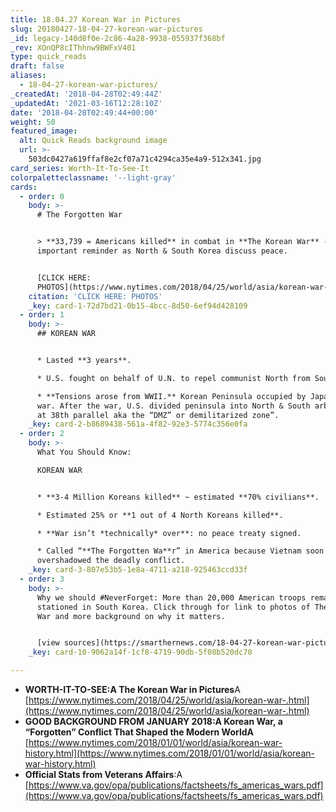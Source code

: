 ```yaml
---
title: 18.04.27 Korean War in Pictures
slug: 20180427-18-04-27-korean-war-pictures
_id: legacy-140d8f0e-2c86-4a28-9938-055937f368bf
_rev: XOnQP8cIThhnw9BWFxV401
type: quick_reads
draft: false
aliases:
  - 18-04-27-korean-war-pictures/
_createdAt: '2018-04-28T02:49:44Z'
_updatedAt: '2021-03-16T12:28:10Z'
date: '2018-04-28T02:49:44+00:00'
weight: 50
featured_image:
  alt: Quick Reads background image
  url: >-
    503dc0427a619ffaf8e2cf07a71c4294ca35e4a9-512x341.jpg
card_series: Worth-It-To-See-It
colorpaletteclassname: '--light-gray'
cards:
  - order: 0
    body: >-
      # The Forgotten War


      > **33,739 = Americans killed** in combat in **The Korean War** -A an
      important reminder as North & South Korea discuss peace.


      [CLICK HERE:
      PHOTOS](https://www.nytimes.com/2018/04/25/world/asia/korean-war-.html)
    citation: 'CLICK HERE: PHOTOS'
    _key: card-1-72d7bd21-0b15-4bcc-8d50-6ef94d428109
  - order: 1
    body: >-
      ## KOREAN WAR


      * Lasted **3 years**.

      * U.S. fought on behalf of U.N. to repel communist North from South.

      * **Tensions arose from WWII.** Korean Peninsula occupied by Japan during
      war. After the war, U.S. divided peninsula into North & South arbitrarily
      at 38th parallel aka the “DMZ” or demilitarized zone”.
    _key: card-2-b8689438-561a-4f82-92e3-5774c356e0fa
  - order: 2
    body: >-
      What You Should Know:  

      KOREAN WAR


      * **3-4 Million Koreans killed** ~ estimated **70% civilians**.

      * Estimated 25% or **1 out of 4 North Koreans killed**.

      * **War isn’t *technically* over**: no peace treaty signed.

      * Called “**The Forgotten Wa**r” in America because Vietnam soon
      overshadowed the deadly conflict.
    _key: card-3-807e53b5-1e8a-4711-a218-925463ccd33f
  - order: 3
    body: >-
      Why we should #NeverForget: More than 20,000 American troops remain
      stationed in South Korea. Click through for link to photos of The Korean
      War and more background on why it matters.


      [view sources](https://smarthernews.com/18-04-27-korean-war-pictures/)
    _key: card-10-9062a14f-1cf8-4719-90db-5f08b520dc70

---
```

* **WORTH-IT-TO-SEE:A The Korean War in Pictures**A [https://www.nytimes.com/2018/04/25/world/asia/korean-war-.html](https://www.nytimes.com/2018/04/25/world/asia/korean-war-.html)
* **GOOD BACKGROUND FROM JANUARY 2018:A Korean War, a “Forgotten” Conflict That Shaped the Modern WorldA** [https://www.nytimes.com/2018/01/01/world/asia/korean-war-history.html](https://www.nytimes.com/2018/01/01/world/asia/korean-war-history.html)
* **Official Stats from Veterans Affairs**:A [https://www.va.gov/opa/publications/factsheets/fs_americas_wars.pdf](https://www.va.gov/opa/publications/factsheets/fs_americas_wars.pdf)